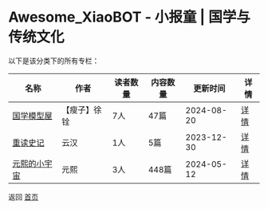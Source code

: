 # Awesome_XiaoBOT - 小报童 | 国学与传统文化

以下是该分类下的所有专栏：

| 名称 | 作者 | 读者数量 | 内容数量 | 更新时间 | 详情 |
|------|------|----------|----------|----------|------|
| [国学模型屋](https://xiaobot.net/p/1278?refer=0b133df9-27dc-423b-8101-639049001c13) | 【瘦子】徐铨 | 7人 | 47篇 |  2024-08-20 | [详情](../data/1278.md) |
| [重读史记](https://xiaobot.net/p/shiji?refer=0b133df9-27dc-423b-8101-639049001c13) | 云汉 | 1人 | 5篇 |  2023-12-30 | [详情](../data/shiji.md) |
| [元熙的小宇宙](https://xiaobot.net/p/AAMYuanXi?refer=0b133df9-27dc-423b-8101-639049001c13) | 元熙 | 3人 | 448篇 |  2024-05-12 | [详情](../data/AAMYuanXi.md) |


返回 [首页](../README.md)

